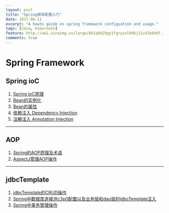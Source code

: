 ```yaml
---
layout: post
title: "Spring框架配置入门"
date: 2017-06-11
excerpt: "A howto guide on spring framework configuation and usage."
tags: [Java, Hibernate]
feature: http://ww1.sinaimg.cn/large/6b1abb29gy1fgryzol04kj21z41b84df.jpg
comments: true
---
```


Spring Framework
==================
## Spring ioC
1. [Spring ioC原理](https://github.com/user3301/spring/blob/master/Spring_ioC.md)
2. [Bean的实例化](https://github.com/user3301/spring/blob/master/Bean_Instantiation.md)
3. [Bean的属性](https://github.com/user3301/spring/blob/master/Bean_Properties.md)
4. [依赖注入 Dependency Injection](https://github.com/user3301/spring/blob/master/Dependency%20Injection.md)
5. [注解注入 Annotation Injection](https://github.com/user3301/spring/blob/master/Annotation_Injection.md)
____
## AOP
1. [Spring的AOP原理及术语](https://github.com/user3301/spring4.x/blob/master/Spring_AOP.md)
 2. [AspectJ管理AOP操作](https://github.com/user3301/spring4.x/blob/master/Aspectj.md)
_____
## jdbcTemplate
1. [jdbcTemplate的CRUD操作](https://github.com/user3301/spring4.x/blob/master/jdbcTemplate.md)
2. [Spring中数据库连接池c3p0配置以及业务层和dao层的jdbcTemplate注入](https://github.com/user3301/spring4.x/blob/master/Spring_c3p0_dao.md)
3. [Spring中事务管理操作](https://github.com/user3301/spring4.x/blob/master/spring_transaction.md)
